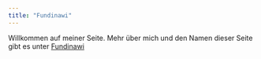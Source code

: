 ```yaml
---
title: "Fundinawi"
---
```


Willkommen auf meiner Seite. Mehr über mich und den Namen dieser Seite gibt es unter [Fundinawi](https://fundinawi.github.io/ueber.html)
